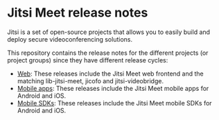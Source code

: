 # Jitsi Meet release notes

Jitsi is a set of open-source projects that allows you to easily build and deploy secure videoconferencing solutions.

This repository contains the release notes for the different projects (or project groups) since they have different
release cycles:

- [Web](CHANGELOG-WEB.md): These releases include the Jitsi Meet web frontend and the matching lib-jitsi-meet, jicofo
and jitsi-videobridge.
- [Mobile apps](CHANGELOG-MOBILE-APPS.md): These releases include the Jitsi Meet mobile apps for Android and iOS.
- [Mobile SDKs](CHANGELOG-MOBILE-SDKS.md): These releases include the Jitsi Meet mobile SDKs for Android and iOS.

